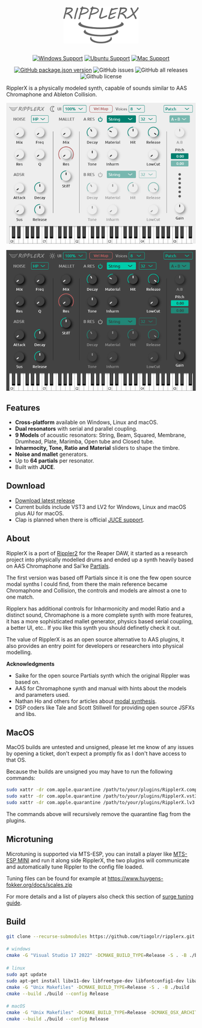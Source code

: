 <h1 align="center">
  <img src="doc/logo.png" width="200" style="padding: 5px;" />
  <br>
</h1>
<div align="center">

[![Windows Support](https://img.shields.io/badge/Windows-0078D6?style=for-the-badge&logo=windows&logoColor=white)](https://github.com/tiagolr/ripplerx/releases)
[![Ubuntu Support](https://img.shields.io/badge/Linux-E95420?style=for-the-badge&logo=linux&logoColor=white)](https://github.com/tiagolr/ripplerx/releases)
[![Mac Support](https://img.shields.io/badge/MACOS-adb8c5?style=for-the-badge&logo=macos&logoColor=white)](https://github.com/tiagolr/ripplerx/releases)

</div>
<div align="center">

[![GitHub package.json version](https://img.shields.io/github/v/release/tiagolr/ripplerx?color=%40&label=latest)](https://github.com/tiagolr/ripplerx/releases/latest)
![GitHub issues](https://img.shields.io/github/issues-raw/tiagolr/ripplerx)
![GitHub all releases](https://img.shields.io/github/downloads/tiagolr/ripplerx/total)
![Github license](https://img.shields.io/github/license/tiagolr/ripplerx)

</div>

RipplerX is a physically modeled synth, capable of sounds similar to AAS Chromaphone and Ableton Collision.

<div align="center">

![Screenshot](./doc/ripplerx.png)

![Screenshot](./doc/ripplerx-dark.png)

</div>

## Features

  * **Cross-platform** available on Windows, Linux and macOS.
  * **Dual resonators** with serial and parallel coupling.
  * **9 Models** of acoustic resonators: String, Beam, Squared, Membrane, Drumhead, Plate, Marimba, Open tube and Closed tube.
  * **Inharmocity, Tone, Ratio and Material** sliders to shape the timbre.
  * **Noise and mallet** generators.
  * Up to **64 partials** per resonator.
  * Built with **JUCE**.

## Download

* [Download latest release](https://github.com/tiagolr/ripplerx/releases)
* Current builds include VST3 and LV2 for Windows, Linux and macOS plus AU for macOS.
* Clap is planned when there is official [JUCE support](https://juce.com/blog/juce-roadmap-update-q3-2024/).

## About

RipplerX is a port of [Rippler2](https://github.com/tiagolr/tilr_jsfx?tab=readme-ov-file#rippler-2)
for the Reaper DAW, it started as a research project into physically modelled drums and ended up a
synth heavily based on AAS Chromaphone and Sai'ke [Partials](https://github.com/JoepVanlier/JSFX?tab=readme-ov-file#partials---modal-synthesis-effect).

The first version was based off Partials since it is one the few open source modal synths I could find, from there
the main reference became Chromaphone and Collision, the controls and models are almost a one to one match.

Ripplerx has additional controls for Inharmonicity and model Ratio and a distinct sound,
Chromaphone is a more complete synth with more features, it has a more sophisticated mallet generator, physics based serial coupling, a better UI, etc..
If you like this synth you should definetly check it out.

The value of RipplerX is as an open source alternative to AAS plugins,
it also provides an entry point for developers or researchers into physical modelling.

**Acknowledgments**

* Saike for the open source Partials synth which the original Rippler was based on.
* AAS for Chromaphone synth and manual with hints about the models and parameters used.
* Nathan Ho and others for articles about [modal synthesis](https://nathan.ho.name/posts/exploring-modal-synthesis).
* DSP coders like Tale and Scott Stillwell for providing open source JSFXs and libs.

## MacOS

MacOS builds are untested and unsigned, please let me know of any issues by opening a ticket, don't expect a promptly fix as I don't have access to that OS.

Because the builds are unsigned you may have to run the following commands:

```bash
sudo xattr -dr com.apple.quarantine /path/to/your/plugins/RipplerX.component
sudo xattr -dr com.apple.quarantine /path/to/your/plugins/RipplerX.vst3
sudo xattr -dr com.apple.quarantine /path/to/your/plugins/RipplerX.lv3
```

The commands above will recursively remove the quarantine flag from the plugins.

## Microtuning

Microtuning is supported via MTS-ESP, you can install a player like [MTS-ESP MINI](https://oddsound.com/mtsespmini.php) and run it along side RipplerX, the two plugins will communicate and automatically tune Rippler to the config file loaded.

Tuning files can be found for example at https://www.huygens-fokker.org/docs/scales.zip

For more details and a list of players also check this section of [surge tuning guide](https://surge-synthesizer.github.io/tuning-guide/#mts-esp).

## Build

```bash
git clone --recurse-submodules https://github.com/tiagolr/ripplerx.git

# windows
cmake -G "Visual Studio 17 2022" -DCMAKE_BUILD_TYPE=Release -S . -B ./build

# linux
sudo apt update
sudo apt-get install libx11-dev libfreetype-dev libfontconfig1-dev libasound2-dev libxrandr-dev libxinerama-dev libxcursor-dev
cmake -G "Unix Makefiles" -DCMAKE_BUILD_TYPE=Release -S . -B ./build
cmake --build ./build --config Release

# macOS
cmake -G "Unix Makefiles" -DCMAKE_BUILD_TYPE=Release -DCMAKE_OSX_ARCHITECTURES="x86_64;arm64" -S . -B ./build
cmake --build ./build --config Release
```
